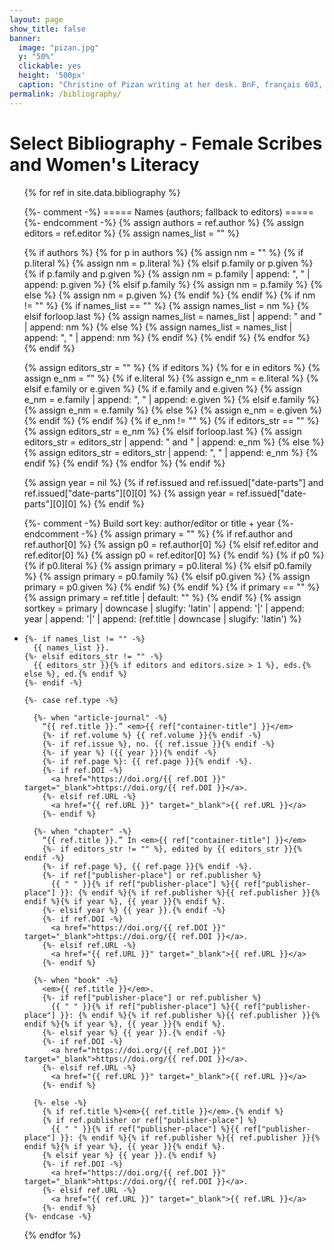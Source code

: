 ```yaml
---
layout: page
show_title: false
banner:
  image: "pizan.jpg"
  y: "50%"
  clickable: yes
  height: '500px'
  caption: "Christine of Pizan writing at her desk. BnF, français 603, f. 81v"
permalink: /bibliography/
---
```


# Select Bibliography - Female Scribes and Women's Literacy

<ul class="bib">
{% for ref in site.data.bibliography %}

  {%- comment -%} ===== Names (authors; fallback to editors) ===== {%- endcomment -%}
  {% assign authors = ref.author %}
  {% assign editors = ref.editor %}
  {% assign names_list = "" %}

  {% if authors %}
    {% for p in authors %}
      {% assign nm = "" %}
      {% if p.literal %}
        {% assign nm = p.literal %}
      {% elsif p.family or p.given %}
        {% if p.family and p.given %}
          {% assign nm = p.family | append: ", " | append: p.given %}
        {% elsif p.family %}
          {% assign nm = p.family %}
        {% else %}
          {% assign nm = p.given %}
        {% endif %}
      {% endif %}
      {% if nm != "" %}
        {% if names_list == "" %}
          {% assign names_list = nm %}
        {% elsif forloop.last %}
          {% assign names_list = names_list | append: " and " | append: nm %}
        {% else %}
          {% assign names_list = names_list | append: ", " | append: nm %}
        {% endif %}
      {% endif %}
    {% endfor %}
  {% endif %}

  {% assign editors_str = "" %}
  {% if editors %}
    {% for e in editors %}
      {% assign e_nm = "" %}
      {% if e.literal %}
        {% assign e_nm = e.literal %}
      {% elsif e.family or e.given %}
        {% if e.family and e.given %}
          {% assign e_nm = e.family | append: ", " | append: e.given %}
        {% elsif e.family %}
          {% assign e_nm = e.family %}
        {% else %}
          {% assign e_nm = e.given %}
        {% endif %}
      {% endif %}
      {% if e_nm != "" %}
        {% if editors_str == "" %}
          {% assign editors_str = e_nm %}
        {% elsif forloop.last %}
          {% assign editors_str = editors_str | append: " and " | append: e_nm %}
        {% else %}
          {% assign editors_str = editors_str | append: ", " | append: e_nm %}
        {% endif %}
      {% endif %}
    {% endfor %}
  {% endif %}

  {% assign year = nil %}
  {% if ref.issued and ref.issued["date-parts"] and ref.issued["date-parts"][0][0] %}
    {% assign year = ref.issued["date-parts"][0][0] %}
  {% endif %}

  {%- comment -%} Build sort key: author/editor or title + year {%- endcomment -%}
  {% assign primary = "" %}
  {% if ref.author and ref.author[0] %}
    {% assign p0 = ref.author[0] %}
  {% elsif ref.editor and ref.editor[0] %}
    {% assign p0 = ref.editor[0] %}
  {% endif %}
  {% if p0 %}
    {% if p0.literal %}
      {% assign primary = p0.literal %}
    {% elsif p0.family %}
      {% assign primary = p0.family %}
    {% elsif p0.given %}
      {% assign primary = p0.given %}
    {% endif %}
  {% endif %}
  {% if primary == "" %}
    {% assign primary = ref.title | default: "" %}
  {% endif %}
  {% assign sortkey = primary | downcase | slugify: 'latin' | append: '|' | append: year | append: '|' | append: (ref.title | downcase | slugify: 'latin') %}

  <li class="bib-item" data-sortkey="{{ sortkey }}">

    {%- if names_list != "" -%}
      {{ names_list }}.
    {%- elsif editors_str != "" -%}
      {{ editors_str }}{% if editors and editors.size > 1 %}, eds.{% else %}, ed.{% endif %}
    {%- endif -%}

    {%- case ref.type -%}

      {%- when "article-journal" -%}
        “{{ ref.title }}.” <em>{{ ref["container-title"] }}</em>
        {%- if ref.volume %} {{ ref.volume }}{% endif -%}
        {%- if ref.issue %}, no. {{ ref.issue }}{% endif -%}
        {%- if year %} ({{ year }}){% endif -%}
        {%- if ref.page %}: {{ ref.page }}{% endif -%}.
        {%- if ref.DOI -%}
          <a href="https://doi.org/{{ ref.DOI }}" target="_blank">https://doi.org/{{ ref.DOI }}</a>.
        {%- elsif ref.URL -%}
          <a href="{{ ref.URL }}" target="_blank">{{ ref.URL }}</a>
        {%- endif %}

      {%- when "chapter" -%}
        “{{ ref.title }}.” In <em>{{ ref["container-title"] }}</em>
        {%- if editors_str != "" %}, edited by {{ editors_str }}{% endif -%}
        {%- if ref.page %}, {{ ref.page }}{% endif -%}.
        {%- if ref["publisher-place"] or ref.publisher %}
          {{ " " }}{% if ref["publisher-place"] %}{{ ref["publisher-place"] }}: {% endif %}{% if ref.publisher %}{{ ref.publisher }}{% endif %}{% if year %}, {{ year }}{% endif %}.
        {%- elsif year %} {{ year }}.{% endif -%}
        {%- if ref.DOI -%}
          <a href="https://doi.org/{{ ref.DOI }}" target="_blank">https://doi.org/{{ ref.DOI }}</a>.
        {%- elsif ref.URL -%}
          <a href="{{ ref.URL }}" target="_blank">{{ ref.URL }}</a>
        {%- endif %}

      {%- when "book" -%}
        <em>{{ ref.title }}</em>.
        {%- if ref["publisher-place"] or ref.publisher %}
          {{ " " }}{% if ref["publisher-place"] %}{{ ref["publisher-place"] }}: {% endif %}{% if ref.publisher %}{{ ref.publisher }}{% endif %}{% if year %}, {{ year }}{% endif %}.
        {%- elsif year %} {{ year }}.{% endif -%}
        {%- if ref.DOI -%}
          <a href="https://doi.org/{{ ref.DOI }}" target="_blank">https://doi.org/{{ ref.DOI }}</a>.
        {%- elsif ref.URL -%}
          <a href="{{ ref.URL }}" target="_blank">{{ ref.URL }}</a>
        {%- endif %}

      {%- else -%}
        {% if ref.title %}<em>{{ ref.title }}</em>.{% endif %}
        {% if ref.publisher or ref["publisher-place"] %}
          {{ " " }}{% if ref["publisher-place"] %}{{ ref["publisher-place"] }}: {% endif %}{% if ref.publisher %}{{ ref.publisher }}{% endif %}{% if year %}, {{ year }}{% endif %}.
        {% elsif year %} {{ year }}.{% endif %}
        {%- if ref.DOI -%}
          <a href="https://doi.org/{{ ref.DOI }}" target="_blank">https://doi.org/{{ ref.DOI }}</a>.
        {%- elsif ref.URL -%}
          <a href="{{ ref.URL }}" target="_blank">{{ ref.URL }}</a>
        {%- endif %}
    {%- endcase -%}
  </li>

{% endfor %}
</ul>

<script>
document.addEventListener('DOMContentLoaded', function () {
  const list = document.querySelector('.bib');
  if (!list) return;
  const items = Array.from(list.querySelectorAll('li.bib-item'));
  items.sort((a, b) => a.dataset.sortkey.localeCompare(b.dataset.sortkey, undefined, { sensitivity: 'base' }));
  items.forEach(li => list.appendChild(li));
});
</script>